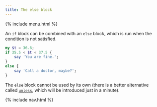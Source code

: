 ```yaml
---
title: The else block
---
```


{% include menu.html %}

An `if` block can be combined with an `else` block, which is run when the condition is not satisfied.

```raku
my $t = 36.6;
if 35.5 < $t < 37.5 {
    say 'You are fine.';
}
else {
    say 'Call a doctor, maybe?';
}
```

The `else` block cannot be used by its own (there is a better alternative called [`unless`](../unless), which will be introduced just in a minute).

{% include nav.html %}
